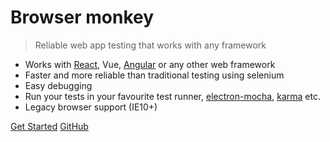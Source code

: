 # Browser monkey

> Reliable web app testing that works with any framework

- Works with [React](api#react), Vue, [Angular](api#angular) or any other web framework
- Faster and more reliable than traditional testing using selenium
- Easy debugging 
- Run your tests in your favourite test runner, [electron-mocha](#electron-mocha), [karma](#karma) etc.
- Legacy browser support (IE10+)

[Get Started](introduction)
[GitHub](https://github.com/featurist/browser-monkey)

